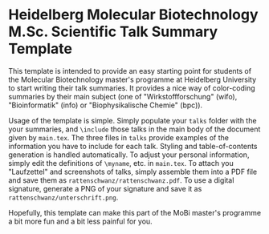 # Heidelberg Molecular Biotechnology M.Sc. Scientific Talk Summary Template

This template is intended to provide an easy starting point for students of the Molecular Biotechnology master's programme at Heidelberg University to start writing their talk summaries. It provides a nice way of color-coding summaries by their main subject (one of "Wirkstoffforschung" (wifo), "Bioinformatik" (info) or "Biophysikalische Chemie" (bpc)).

Usage of the template is simple. Simply populate your `talks` folder with the your summaries, and `\include` those talks in the main body of the document given by `main.tex`. The three files in `talks` provide examples of the information you have to include for each talk. Styling and table-of-contents generation is handled automatically. To adjust your personal information, simply edit the definitions of `\myname`, etc. in `main.tex`. To attach you "Laufzettel" and screenshots of talks, simply assemble them into a PDF file and save them as `rattenschwanz/rattenschwanz.pdf`. To use a digital signature, generate a PNG of your signature and save it as `rattenschwanz/unterschrift.png`.

Hopefully, this template can make this part of the MoBi master's programme a bit more fun and a bit less painful for you.
